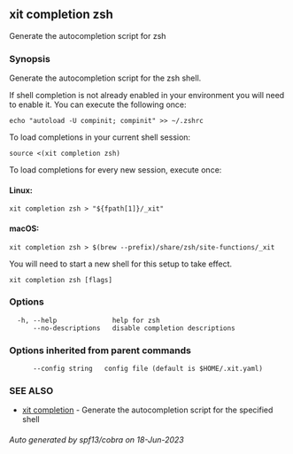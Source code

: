 ## xit completion zsh

Generate the autocompletion script for zsh

### Synopsis

Generate the autocompletion script for the zsh shell.

If shell completion is not already enabled in your environment you will need
to enable it.  You can execute the following once:

	echo "autoload -U compinit; compinit" >> ~/.zshrc

To load completions in your current shell session:

	source <(xit completion zsh)

To load completions for every new session, execute once:

#### Linux:

	xit completion zsh > "${fpath[1]}/_xit"

#### macOS:

	xit completion zsh > $(brew --prefix)/share/zsh/site-functions/_xit

You will need to start a new shell for this setup to take effect.


```
xit completion zsh [flags]
```

### Options

```
  -h, --help              help for zsh
      --no-descriptions   disable completion descriptions
```

### Options inherited from parent commands

```
      --config string   config file (default is $HOME/.xit.yaml)
```

### SEE ALSO

* [xit completion](xit_completion.md)	 - Generate the autocompletion script for the specified shell

###### Auto generated by spf13/cobra on 18-Jun-2023
